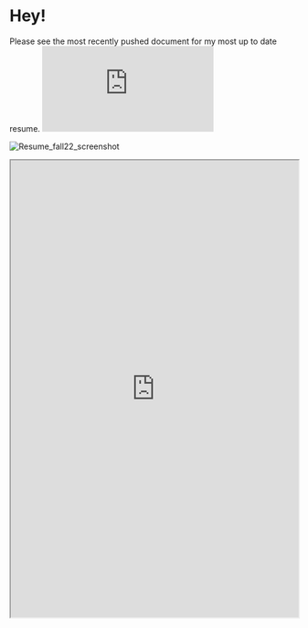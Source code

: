 # Hey!
Please see the most recently pushed document for my most up to date resume.
![Resume PDF link](https://github.com/jbrown3859/Resume/blob/master/Joseph%20Brown%20Resume%20November%202022.pdf)

![Resume_fall22_screenshot](https://user-images.githubusercontent.com/33066482/193739871-ba614b11-9bbf-4eed-8e5e-a63bc606d358.png)
<iframe width="100%" height="800" src="https://github.com/jbrown3859/Resume/blob/master/Joseph%20Brown%20Resume%20November%202022.pdf">
